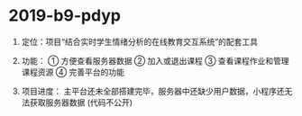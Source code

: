 # 2019-b9-pdyp
1. 定位：项目“结合实时学生情绪分析的在线教育交互系统”的配套工具
2. 功能：
   ① 方便查看服务器数据
   ② 加入或退出课程
   ③ 查看课程作业和管理课程资源
   ④ 完善平台的功能

3. 项目进度：
   主平台还未全部搭建完毕，服务器中还缺少用户数据，小程序还无法获取服务器数据
(代码不公开)
